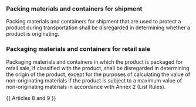 ### Packing materials and containers for shipment

Packing materials and containers for shipment that are used to protect a product during transportation shall be disregarded in determining whether a product is originating.

### Packaging materials and containers for retail sale

Packaging materials and containers in which the product is packaged for retail sale, if classified with the product, shall be disregarded in determining the origin of the product, except for the purposes of calculating the value of non-originating materials if the product is subject to a maximum value of non-originating materials in accordance with Annex 2 (List Rules).

{{ Articles 8 and 9 }}

